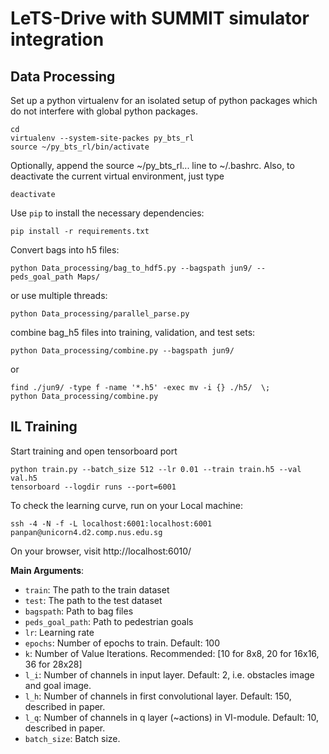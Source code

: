 #
# LeTS-Drive with SUMMIT simulator integration
## Data Processing
Set up a python virtualenv for an isolated setup of python packages which do not interfere with global python packages.
```
cd
virtualenv --system-site-packes py_bts_rl 
source ~/py_bts_rl/bin/activate
```
Optionally, append the source ~/py_bts_rl... line to ~/.bashrc. Also, to deactivate the current virtual environment, just type 
```
deactivate
```
Use `pip` to install the necessary dependencies:
```
pip install -r requirements.txt
```
Convert bags into h5 files:
```
python Data_processing/bag_to_hdf5.py --bagspath jun9/ --peds_goal_path Maps/
```
or use multiple threads:
```
python Data_processing/parallel_parse.py
```
combine bag_h5 files into training, validation, and test sets:
```
python Data_processing/combine.py --bagspath jun9/
```
or
```
find ./jun9/ -type f -name '*.h5' -exec mv -i {} ./h5/  \;
python Data_processing/combine.py
```
## IL Training
Start training and open tensorboard port
```
python train.py --batch_size 512 --lr 0.01 --train train.h5 --val val.h5
tensorboard --logdir runs --port=6001
```
To check the learning curve, run on your Local machine:
```
ssh -4 -N -f -L localhost:6001:localhost:6001 panpan@unicorn4.d2.comp.nus.edu.sg
```
On your browser, visit http://localhost:6010/

**Main Arguments**:
- `train`: The path to the train dataset
- `test`: The path to the test dataset
- `bagspath`: Path to bag files
- `peds_goal_path`: Path to pedestrian goals
- `lr`: Learning rate 
- `epochs`: Number of epochs to train. Default: 100
- `k`: Number of Value Iterations. Recommended: [10 for 8x8, 20 for 16x16, 36 for 28x28]
- `l_i`: Number of channels in input layer. Default: 2, i.e. obstacles image and goal image.
- `l_h`: Number of channels in first convolutional layer. Default: 150, described in paper.
- `l_q`: Number of channels in q layer (~actions) in VI-module. Default: 10, described in paper.
- `batch_size`: Batch size. 



